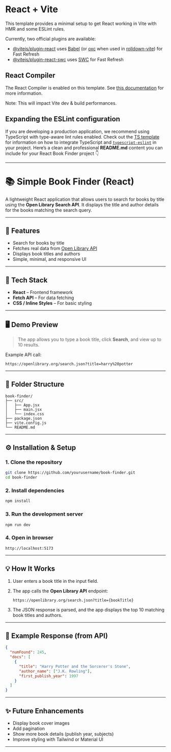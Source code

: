 # React + Vite

This template provides a minimal setup to get React working in Vite with HMR and some ESLint rules.

Currently, two official plugins are available:

- [@vitejs/plugin-react](https://github.com/vitejs/vite-plugin-react/blob/main/packages/plugin-react) uses [Babel](https://babeljs.io/) (or [oxc](https://oxc.rs) when used in [rolldown-vite](https://vite.dev/guide/rolldown)) for Fast Refresh
- [@vitejs/plugin-react-swc](https://github.com/vitejs/vite-plugin-react/blob/main/packages/plugin-react-swc) uses [SWC](https://swc.rs/) for Fast Refresh

## React Compiler

The React Compiler is enabled on this template. See [this documentation](https://react.dev/learn/react-compiler) for more information.

Note: This will impact Vite dev & build performances.

## Expanding the ESLint configuration

If you are developing a production application, we recommend using TypeScript with type-aware lint rules enabled. Check out the [TS template](https://github.com/vitejs/vite/tree/main/packages/create-vite/template-react-ts) for information on how to integrate TypeScript and [`typescript-eslint`](https://typescript-eslint.io) in your project.
Here’s a clean and professional **README.md** content you can include for your React Book Finder project 👇

---

# 📚 Simple Book Finder (React)

A lightweight React application that allows users to search for books by title using the **Open Library Search API**.
It displays the title and author details for the books matching the search query.

---

## 🚀 Features

* Search for books by title
* Fetches real data from [Open Library API](https://openlibrary.org/developers/api)
* Displays book titles and authors
* Simple, minimal, and responsive UI

---

## 🧰 Tech Stack

* **React** – Frontend framework
* **Fetch API** – For data fetching
* **CSS / Inline Styles** – For basic styling

---

## 🖥️ Demo Preview

> The app allows you to type a book title, click **Search**, and view up to 10 results.

Example API call:

```
https://openlibrary.org/search.json?title=harry%20potter
```

---

## 🧩 Folder Structure

```
book-finder/
├── src/
│   ├── App.jsx
│   ├── main.jsx
│   └── index.css
├── package.json
├── vite.config.js
└── README.md
```

---

## ⚙️ Installation & Setup

### 1. Clone the repository

```bash
git clone https://github.com/yourusername/book-finder.git
cd book-finder
```

### 2. Install dependencies

```bash
npm install
```

### 3. Run the development server

```bash
npm run dev
```

### 4. Open in browser

```
http://localhost:5173
```

---

## 💡 How It Works

1. User enters a book title in the input field.
2. The app calls the **Open Library API** endpoint:

   ```
   https://openlibrary.org/search.json?title={bookTitle}
   ```
3. The JSON response is parsed, and the app displays the top 10 matching book titles and authors.

---

## 🧠 Example Response (from API)

```json
{
  "numFound": 245,
  "docs": [
    {
      "title": "Harry Potter and the Sorcerer's Stone",
      "author_name": ["J.K. Rowling"],
      "first_publish_year": 1997
    }
  ]
}
```

---

## ✨ Future Enhancements

* Display book cover images
* Add pagination
* Show more book details (publish year, subjects)
* Improve styling with Tailwind or Material UI

---


